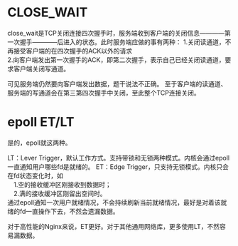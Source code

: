 # CLOSE_WAIT #
close_wait是TCP关闭连接四次握手时，服务端收到客户端的关闭信息————第一次握手————后进入的状态。此时服务端应做的事有两种：
1.关闭读通道，不再接受客户端的在四次握手的ACK以外的请求  
2.向客户端发出第一次握手的ACK，即第二次握手，表示自己已经关闭读通道，要求客户端关闭写通道。

可见服务端仍然要向客户端发出数据，题干说法不正确。
至于客户端的读通道、服务端的写通道会在第三第四次握手中关闭，至此整个TCP连接关闭。


# epoll ET/LT #
是的，epoll就这两种。

LT：Lever Trigger，默认工作方式。支持带锁和无锁两种模式。内核会通过epoll一直通知用户哪些fd是就绪的。
ET：Edge Trigger，只支持无锁模式。内核只会在fd状态变化时，如  
&emsp;1.空的接收缓冲区刚接收到数据时；  
&emsp;2.满的接收缓冲区刚留出空间时。  
通过epoll通知一次用户就绪情况，不会持续刷新当前就绪情况，最好是对着该就绪的fd一直操作下去，不然会遗漏数据。  
  
对于高性能的Nginx来说，ET更好。对于其他通用网络库，更多使用LT，不然容易漏数据。

